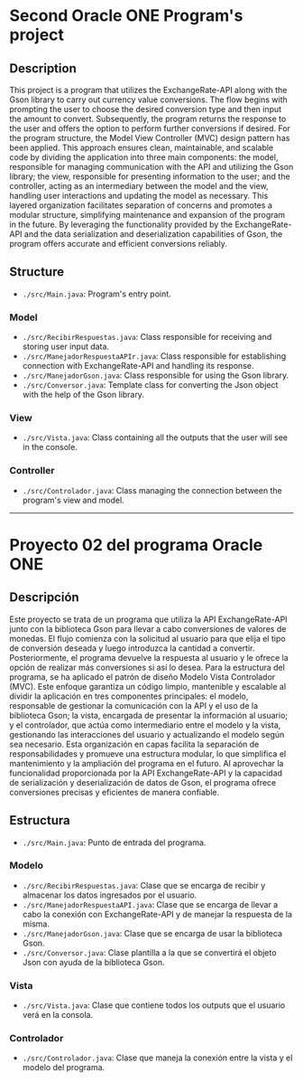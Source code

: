 # Second Oracle ONE Program's project

## Description

This project is a program that utilizes the ExchangeRate-API along with the Gson library to carry out currency value conversions. The flow begins with prompting the user to choose the desired conversion type and then input the amount to convert. Subsequently, the program returns the response to the user and offers the option to perform further conversions if desired.
For the program structure, the Model View Controller (MVC) design pattern has been applied. This approach ensures clean, maintainable, and scalable code by dividing the application into three main components: the model, responsible for managing communication with the API and utilizing the Gson library; the view, responsible for presenting information to the user; and the controller, acting as an intermediary between the model and the view, handling user interactions and updating the model as necessary.
This layered organization facilitates separation of concerns and promotes a modular structure, simplifying maintenance and expansion of the program in the future. By leveraging the functionality provided by the ExchangeRate-API and the data serialization and deserialization capabilities of Gson, the program offers accurate and efficient conversions reliably.

## Structure
- `./src/Main.java`: Program's entry point.

### Model
- `./src/RecibirRespuestas.java`: Class responsible for receiving and storing user input data.
- `./src/ManejadorRespuestaAPIr.java`: Class responsible for establishing connection with ExchangeRate-API and handling its response.
- `./src/ManejadorGson.java`: Class responsible for using the Gson library.
- `./src/Conversor.java`: Template class for converting the Json object with the help of the Gson library.

### View
- `./src/Vista.java`: Class containing all the outputs that the user will see in the console.

### Controller
- `./src/Controlador.java`: Class managing the connection between the program's view and model.

* * *

# Proyecto 02 del programa Oracle ONE

## Descripción

Este proyecto se trata de un programa que utiliza la API ExchangeRate-API junto con la biblioteca Gson para llevar a cabo conversiones de valores de monedas. El flujo comienza con la solicitud al usuario para que elija el tipo de conversión deseada y luego introduzca la cantidad a convertir. Posteriormente, el programa devuelve la respuesta al usuario y le ofrece la opción de realizar más conversiones si así lo desea.
Para la estructura del programa, se ha aplicado el patrón de diseño Modelo Vista Controlador (MVC). Este enfoque garantiza un código limpio, mantenible y escalable al dividir la aplicación en tres componentes principales: el modelo, responsable de gestionar la comunicación con la API y el uso de la biblioteca Gson; la vista, encargada de presentar la información al usuario; y el controlador, que actúa como intermediario entre el modelo y la vista, gestionando las interacciones del usuario y actualizando el modelo según sea necesario.
Esta organización en capas facilita la separación de responsabilidades y promueve una estructura modular, lo que simplifica el mantenimiento y la ampliación del programa en el futuro. Al aprovechar la funcionalidad proporcionada por la API ExchangeRate-API y la capacidad de serialización y deserialización de datos de Gson, el programa ofrece conversiones precisas y eficientes de manera confiable.

## Estructura
- `./src/Main.java`: Punto de entrada del programa.

### Modelo
- `./src/RecibirRespuestas.java`: Clase que se encarga de recibir y almacenar los datos ingresados por el usuario.
- `./src/ManejadorRespuestaAPI.java`: Clase que se encarga de llevar a cabo la conexión con ExchangeRate-API y de manejar la respuesta de la misma.
- `./src/ManejadorGson.java`: Clase que se encarga de usar la biblioteca Gson.
- `./src/Conversor.java`: Clase plantilla a la que se convertirá el objeto Json con ayuda de la biblioteca Gson.

### Vista
- `./src/Vista.java`: Clase que contiene todos los outputs que el usuario verá en la consola.

### Controlador
- `./src/Controlador.java`: Clase que maneja la conexión entre la vista y el modelo del programa.
